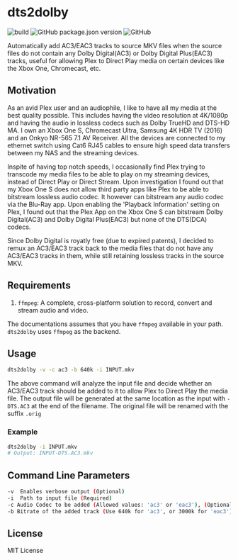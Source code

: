 # dts2dolby
![build](https://github.com/pravinba9495/dts2dolby/workflows/build/badge.svg?branch=main) ![GitHub package.json version](https://img.shields.io/github/package-json/v/pravinba9495/dts2dolby) ![GitHub](https://img.shields.io/github/license/pravinba9495/dts2dolby)

Automatically add AC3/EAC3 tracks to source MKV files when the source files do not contain any Dolby Digital(AC3) or Dolby Digital Plus(EAC3) tracks, useful for allowing Plex to Direct Play media on certain devices like the Xbox One, Chromecast, etc.

## Motivation

As an avid Plex user and an audiophile, I like to have all my media at the best quality possible. This includes having the video resolution at 4K/1080p and having the audio in lossless codecs such as Dolby TrueHD and DTS-HD MA. I own an Xbox One S, Chromecast Ultra, Samsung 4K HDR TV (2016) and an Onkyo NR-565 7.1 AV Receiver. All the devices are connected to my ethernet switch using Cat6 RJ45 cables to ensure high speed data transfers between my NAS and the streaming devices.

Inspite of having top notch speeds, I occasionally find Plex trying to transcode my media files to be able to play on my streaming devices, instead of Direct Play or Direct Stream. Upon investigation I found out that my Xbox One S does not allow third party apps like Plex to be able to bitstream lossless audio codec. It however can bitstream any audio codec via the Blu-Ray app. Upon enabling the 'Playback Information' setting on Plex, I found out that the Plex App on the Xbox One S can bitstream Dolby Digital(AC3) and Dolby Digital Plus(EAC3) but none of the DTS(DCA) codecs.

Since Dolby Digital is royatly free (due to expired patents), I decided to remux an AC3/EAC3 track back to the media files that do not have any AC3/EAC3 tracks in them, while still retaining lossless tracks in the source MKV. 

## Requirements

1. `ffmpeg`: A complete, cross-platform solution to record, convert and stream audio and video.

The documentations assumes that you have `ffmpeg` available in your path. `dts2dolby` uses `ffmpeg` as the backend.

## Usage

```bash
dts2dolby -v -c ac3 -b 640k -i INPUT.mkv
```
The above command will analyze the input file and decide whether an AC3/EAC3 track should be added to it to allow Plex to Direct Play the media file. The output file will be generated at the same location as the input with `-DTS.AC3` at the end of the filename. The original file will be renamed with the suffix `.orig` 

### Example
```bash
dts2dolby -i INPUT.mkv
# Output: INPUT-DTS.AC3.mkv
```

## Command Line Parameters
```bash
-v	Enables verbose output (Optional)
-i	Path to input file (Required)
-c Audio Codec to be added (Allowed values: 'ac3' or 'eac3'), (Optional, Default: 'ac3')
-b Bitrate of the added track (Use 640k for 'ac3', or 3000k for 'eac3'), (Optional, Default: '640k')
```

## License
MIT License
